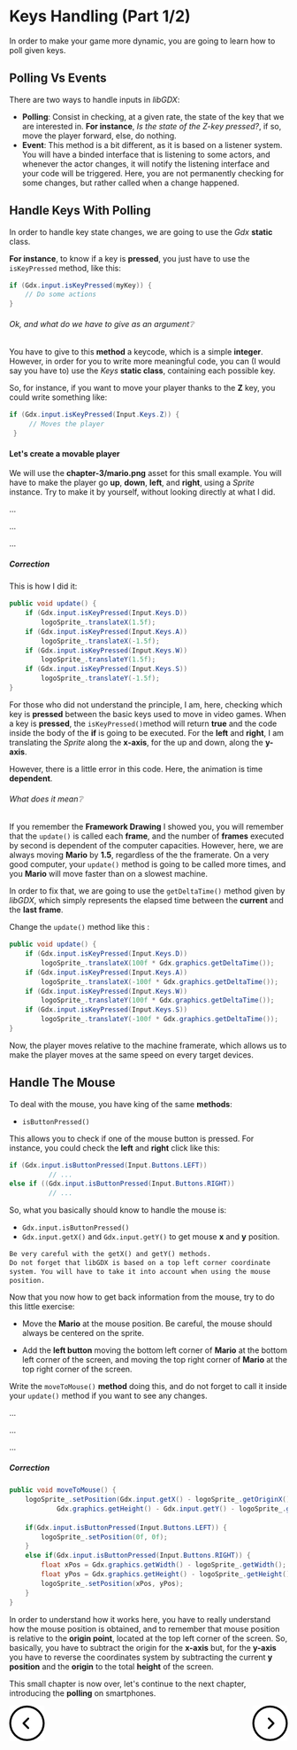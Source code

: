 # Keys Handling (Part 1/2) #

In order to make your game more dynamic, you are going to learn how to poll given
keys.

## Polling Vs Events ##

There are two ways to handle inputs in *libGDX*:
* **Polling**: Consist in checking, at a given rate, the state of the key that
we are interested in. **For instance**, *Is the state of the Z-key pressed?*, if so,
move the player forward, else, do nothing.
* **Event**: This method is a bit different, as it is based on a listener system.
You will have a binded interface that is listening to some actors, and whenever
the actor changes, it will notify the listening interface and your code will be triggered. Here, you are not permanently checking for some changes, but rather called when a change happened.

## Handle Keys With Polling ##

In order to handle key state changes, we are going to use the *Gdx* **static** class.

**For instance**, to know if a key is **pressed**, you just have to use the `isKeyPressed` method, like this:

```java
if (Gdx.input.isKeyPressed(myKey)) {
    // Do some actions
}
```

###### Ok, and what do we have to give as an argument:grey_question: ######

You have to give to this **method** a keycode, which is a simple **integer**.
However, in order for you to write more meaningful code, you can (I would say you have to) use the *Keys* **static class**, containing each possible key.

So, for instance, if you want to move your player thanks to the **Z** key, you could write something like:

```java
if (Gdx.input.isKeyPressed(Input.Keys.Z)) {
     // Moves the player
 }
```

#### Let's create a movable player ####

We will use the **chapter-3/mario.png** asset for this small example. You will have to make the player go **up**, **down**, **left**, and **right**, using a *Sprite* instance.
Try to make it by yourself, without looking directly at what I did.

...

...

...

##### Correction #####
This is how I did it:

```java
public void update() {
    if (Gdx.input.isKeyPressed(Input.Keys.D))
        logoSprite_.translateX(1.5f);
    if (Gdx.input.isKeyPressed(Input.Keys.A))
        logoSprite_.translateX(-1.5f);
    if (Gdx.input.isKeyPressed(Input.Keys.W))
        logoSprite_.translateY(1.5f);
    if (Gdx.input.isKeyPressed(Input.Keys.S))
        logoSprite_.translateY(-1.5f);
}
```

For those who did not understand the principle, I am, here, checking which key is **pressed** between the basic keys used to move in video games. When a key is **pressed**, the `isKeyPressed()`method will return **true** and the code inside the body of the **if** is going to be executed. For the **left** and **right**, I am translating the *Sprite* along the **x-axis**, for the up and down, along the **y-axis**.

However, there is a little error in this code.
Here, the animation is time **dependent**.

###### What does it mean:grey_question: ######

If you remember the **Framework Drawing** I showed you, you will remember that the `update()` is called each **frame**, and the number of **frames** executed by second is dependent of the computer capacities.
However, here, we are always moving **Mario** by **1.5**, regardless of the the framerate. On a very good computer, your `update()` method is going to be called more times, and you **Mario** will move faster than on a slowest machine.

In order to fix that, we are going to use the `getDeltaTime()` method given by *libGDX*, which simply represents the elapsed time between the **current** and the **last frame**.

Change the `update()` method like this :

```java
public void update() {
    if (Gdx.input.isKeyPressed(Input.Keys.D))
        logoSprite_.translateX(100f * Gdx.graphics.getDeltaTime());
    if (Gdx.input.isKeyPressed(Input.Keys.A))
        logoSprite_.translateX(-100f * Gdx.graphics.getDeltaTime());
    if (Gdx.input.isKeyPressed(Input.Keys.W))
        logoSprite_.translateY(100f * Gdx.graphics.getDeltaTime());
    if (Gdx.input.isKeyPressed(Input.Keys.S))
        logoSprite_.translateY(-100f * Gdx.graphics.getDeltaTime());
}
```

Now, the player moves relative to the machine framerate, which allows us to make the player moves at the same speed on every target devices.

## Handle The Mouse ##

To deal with the mouse, you have king of the same **methods**:

* `isButtonPressed()`

This allows you to check if one of the mouse button is pressed.
For instance, you could check the **left** and **right** click like this:

```java
if (Gdx.input.isButtonPressed(Input.Buttons.LEFT))
          // ...
else if ((Gdx.input.isButtonPressed(Input.Buttons.RIGHT))
          // ...
```

So, what you basically should know to handle the mouse is:

* `Gdx.input.isButtonPressed()`
* `Gdx.input.getX()` and `Gdx.input.getY()` to get mouse **x** and **y** position.

```
Be very careful with the getX() and getY() methods.
Do not forget that libGDX is based on a top left corner coordinate system. You will have to take it into account when using the mouse position.
```

Now that you now how to get back information from the mouse, try to do this little exercise:

* Move the **Mario** at the mouse position. Be careful, the mouse should always be centered on the sprite.

* Add the **left button** moving the bottom left corner of **Mario** at the bottom left corner of the screen, and moving the top right corner of **Mario** at the top right corner of the screen.

Write the `moveToMouse()` **method** doing this, and do not forget to call it inside your `update()` method if you want to see any changes.

...

...

...

##### Correction #####

```java
public void moveToMouse() {
    logoSprite_.setPosition(Gdx.input.getX() - logoSprite_.getOriginX(),
            Gdx.graphics.getHeight() - Gdx.input.getY() - logoSprite_.getOriginY());

    if(Gdx.input.isButtonPressed(Input.Buttons.LEFT)) {
        logoSprite_.setPosition(0f, 0f);
    }
    else if(Gdx.input.isButtonPressed(Input.Buttons.RIGHT)) {
        float xPos = Gdx.graphics.getWidth() - logoSprite_.getWidth();
        float yPos = Gdx.graphics.getHeight() - logoSprite_.getHeight();
        logoSprite_.setPosition(xPos, yPos);
    }
}
```

In order to understand how it works here, you have to really understand how the mouse position is obtained, and to remember that mouse position is relative to the **origin point**, located at the top left corner of the screen.
So, basically, you have to subtract the origin for the **x-axis** but, for the **y-axis** you have to reverse the coordinates system by subtracting the current **y position** and the **origin** to the total **height** of the screen.

This small chapter is now over, let's continue to the next chapter, introducing the **polling** on smartphones.

<p>
    <a href="3-display-text.md">
        <img align="left" src="../../resources/images/left-arrow.png">
    </a>
    <a href="5-keys-handling-2.md">
        <img align="right" src="../../resources/images/right-arrow.png">
    </a>
</p>
